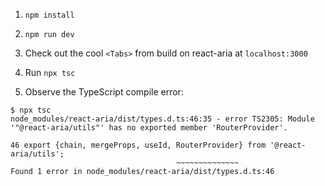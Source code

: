 1. `npm install`

2. `npm run dev`

3. Check out the cool `<Tabs>` from build on react-aria at `localhost:3000`

4. Run `npx tsc`

5. Observe the TypeScript compile error:

```
$ npx tsc
node_modules/react-aria/dist/types.d.ts:46:35 - error TS2305: Module '"@react-aria/utils"' has no exported member 'RouterProvider'.

46 export {chain, mergeProps, useId, RouterProvider} from '@react-aria/utils';
                                     ~~~~~~~~~~~~~~
Found 1 error in node_modules/react-aria/dist/types.d.ts:46
```

